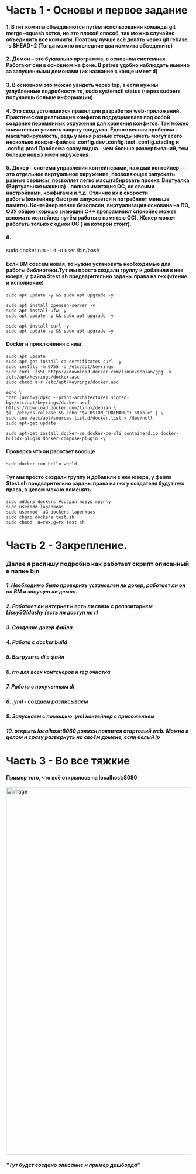 # Часть 1 - Основы и первое задание
 
<H4>1.	В гит комиты объединяются путём использования команды git merge –squash ветка, но это плохой способ, так можно случайно объединить все комииты. Поэтому лучше всё делать через git rebase -s $HEAD~2 (Тогда можно последние два коммита объеденить)</H4>
<H4>2.	Демон – это буквально программа, в основном системная. Работают они в основном на фоне. В pstree удобно наблюдать именно за запущенными демонами (их название в конце имеет d)</H4>
<H4>3.	В основном это можно увидеть через top, а если нужны углубленные подробности то, sudo systemctl status (через sudoers получаешь больше информации)</H4>
<H4>4.	Это свод устоявшихся правил для разработки web-приложений. Практическая реализация конфигов подрузумевает под собой создание переменных окружения для хранения конфигов. Так можно значительно усилить защиту продукта. Единственная пробелма – масштабируемость, ведь у меня разные стенды иметь могут всего несколько конфиг-файлов 
.config.dev .config.test .config.stading и .config.prod
Проблема сразу видна – чем больше развертываний, тем больше новых имен окружения.</H4>
<H4>5.	Докер – система управления контейнерами, каждый контейнер — это отдельное виртуальное окружение, позволяющее запускать разные сервисы, позволяет легко масштабировать проект. Виртуалка (Виртуальная машина) - полная  имитация ОС, со своими настройками, конфигами и.т.д.
Отличие их в скорости работы(контейнер быстрее запускается и потребляет меньше памяти). Контейнер менее безопасен, виртуализация основана на ПО, ОЗУ общее (хорошо знающий C++ программист спокойно может взломать контейнер путём работы с памятью ОС). Жокер может работать только с одной ОС ( на которой стоит).</H4>
<H4>6.</H4>	  sudo docker run -i -t -u user /bin/bash




<H4>Если ВМ совсем новая, то нужно установить необходимые для работы библиотеки.Тут мы просто создали группу и добавили в нее юзера, у файла $test.sh предварительно заданы права на r+x (чтение и исполнение)</H4>

    sudo apt update -y && sudo apt upgrade -y

    sudo apt install openssh-server -y
    sudo apt install ufw -y
    sudo apt update -y && sudo apt upgrade -y

    sudo apt install curl -y
    sudo apt update -y && sudo apt upgrade -y
<H4>Docker и приключения с ним</H4>

    sudo apt update
    sudo apt-get install ca-certificates curl -y
    sudo install -m 0755 -d /etc/apt/keyrings
    sudo curl -fsSL https://download.docker.com/linux/debian/gpg -o /etc/apt/keyrings/docker.asc
    sudo chmod a+r /etc/apt/keyrings/docker.asc

    echo \
    "deb [arch=$(dpkg --print-architecture) signed-by=/etc/apt/keyrings/docker.asc] https://download.docker.com/linux/debian \
    $(. /etc/os-release && echo "$VERSION_CODENAME") stable" | \
    sudo tee /etc/apt/sources.list.d/docker.list > /dev/null
    sudo apt-get update

    sudo apt-get install docker-ce docker-ce-cli containerd.io docker-buildx-plugin docker-compose-plugin -y
<H4>Проверка что он работает вообще</H4>
<!-- Тут оставлю пасхалку, я на самом деле больше 3 дней подряд сижу и чисто баги свои же чищу, сейчас работает всё стабильно -->

    sudo docker run hello-world


<H4>Тут мы просто создали группу и добавили в нее юзера, у файла $test.sh предварительно заданы права на r+x у создателя будут rwx права, в целом можно поменять </H4>
    
    sudo addgrp dockers #создал новую группу
    sudo useradd lapenkoas
    sudo usermod -aG dockers lapenkoas
    sudo chgrp dockers test.sh
    sudo chmod  u=rwx,g=rx test.sh

    
# Часть 2 - Закрепление. 
<H3>
    Далее я распишу подробно как работает скрипт описанный в папке bin
</H3>

<H5>1.  Необходимо было проверить установлен ли докер, работает ли он на ВМ и запущен ли демон.</H5>
    <H5>
    2.  Работает ли интернет и есть ли связь с репозиторием Lissy93/dashy (есть ли доступ на r)</H5>
    <H5>
    3.  Создание докер файла.</H5>
    <H5>
    4.  Работа с docker build</H5>
    <H5>
    5.  Выгрузить di в файл</H5>
    <H5>
    6.  rm для всех контенеров и reg очистка</H5>
    <H5>
    7.  Работа с полученным di</H5>
    <H5>
    8.  .yml - создаем расписываем</H5>
    <H5>
    9.  Запускаем с помощью .yml контейнер с приложением</H5>
    <H5>
    10. открыть localhost:8080 должен появится стартовый web. Можно в целом и сразу развернуть на своём домене, если белый ip
</H5>

# Часть 3 - Во все тяжкие

<H4>
    Пример того, что всё открылось на localhost:8080
</H4>
    <img width="1864" height="1001" alt="image" src="https://github.com/user-attachments/assets/088cd73a-2f29-41dc-9047-988ed341d94d" />

<H5>"Тут будет создано описание и пример дашборда"</H5>







